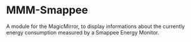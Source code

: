 # MMM-Smappee
A module for the MagicMirror, to display informations about the currently energy consumption measured by a Smappee Energy Monitor.
